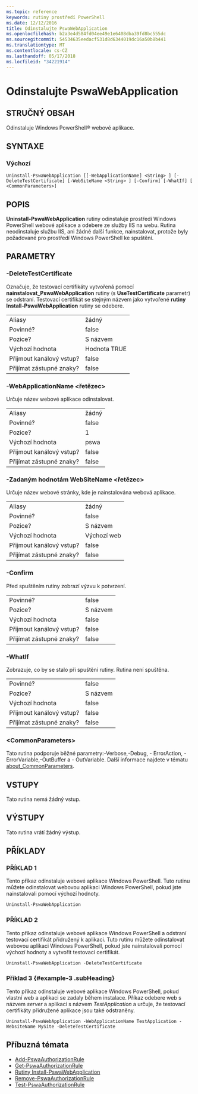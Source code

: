 ```yaml
---
ms.topic: reference
keywords: rutiny prostředí PowerShell
ms.date: 12/12/2016
title: Odinstalujte PswaWebApplication
ms.openlocfilehash: b2a3e4d584fd04ee49e1e6408dba39fd8bc555dc
ms.sourcegitcommit: 54534635eedacf531d8d6344019dc16a50b8b441
ms.translationtype: MT
ms.contentlocale: cs-CZ
ms.lasthandoff: 05/17/2018
ms.locfileid: "34221914"
---
```

# <a name="uninstall-pswawebapplication"></a>Odinstalujte PswaWebApplication

## <a name="synopsis"></a>STRUČNÝ OBSAH

Odinstaluje Windows PowerShell® webové aplikace.

## <a name="syntax"></a>SYNTAXE

### <a name="default"></a>Výchozí
```
Uninstall-PswaWebApplication [[-WebApplicationName] <String> ] [-DeleteTestCertificate] [-WebSiteName <String> ] [-Confirm] [-WhatIf] [ <CommonParameters>]
```

## <a name="description"></a>POPIS

**Uninstall-PswaWebApplication** rutiny odinstaluje prostředí Windows PowerShell webové aplikace a odebere ze služby IIS na webu. Rutina neodinstaluje službu IIS, ani žádné další funkce, nainstalovat, protože byly požadované pro prostředí Windows PowerShell ke spuštění.

## <a name="parameters"></a>PARAMETRY

### <a name="-deletetestcertificate"></a>-DeleteTestCertificate

Označuje, že testovací certifikáty vytvořená pomocí **nainstalovat\_PswaWebApplication** rutiny (s **UseTestCertificate** parametr) se odstraní.
Testovací certifikát se stejným názvem jako vytvořené **rutiny Install-PswaWebApplication** rutiny se odebere.

|||
|-|-|
| Aliasy                              | žádný                                 |
| Povinné?                            | false                                |
| Pozice?                            | S názvem                                |
| Výchozí hodnota                        | Hodnota TRUE                                 |
| Přijmout kanálový vstup?               | false                                |
| Přijímat zástupné znaky?          | false                                |

### <a name="-webapplicationname-ltstringgt"></a>-WebApplicationName &lt;řetězec&gt;

Určuje název webové aplikace odinstalovat.

|||
|-|-|
| Aliasy                              | žádný                                 |
| Povinné?                            | false                                |
| Pozice?                            | 1                                    |
| Výchozí hodnota                        | pswa                                 |
| Přijmout kanálový vstup?               | false                                |
| Přijímat zástupné znaky?          | false                                |

### <a name="-websitename-ltstringgt"></a>-Zadaným hodnotám WebSiteName &lt;řetězec&gt;

Určuje název webové stránky, kde je nainstalována webová aplikace.

|||
|-|-|
| Aliasy                              | žádný                                 |
| Povinné?                            | false                                |
| Pozice?                            | S názvem                                |
| Výchozí hodnota                        | Výchozí web                     |
| Přijmout kanálový vstup?               | false                                |
| Přijímat zástupné znaky?          | false                                |

### <a name="-confirm"></a>-Confirm

Před spuštěním rutiny zobrazí výzvu k potvrzení.

|||
|-|-|
| Povinné?                            | false                                |
| Pozice?                            | S názvem                                |
| Výchozí hodnota                        | false                                |
| Přijmout kanálový vstup?               | false                                |
| Přijímat zástupné znaky?          | false                                |

### <a name="-whatif"></a>-WhatIf

Zobrazuje, co by se stalo při spuštění rutiny.
Rutina není spuštěna.

|||
|-|-|
| Povinné?                            | false                                |
| Pozice?                            | S názvem                                |
| Výchozí hodnota                        | false                                |
| Přijmout kanálový vstup?               | false                                |
| Přijímat zástupné znaky?          | false                                |

### <a name="ltcommonparametersgt"></a>&lt;CommonParameters&gt;

Tato rutina podporuje běžné parametry:-Verbose,-Debug, - ErrorAction, - ErrorVariable,-OutBuffer a - OutVariable.
Další informace najdete v tématu [about_CommonParameters](http://go.microsoft.com/fwlink/p/?LinkID=113216).

## <a name="inputs"></a>VSTUPY

Tato rutina nemá žádný vstup.

## <a name="outputs"></a>VÝSTUPY

Tato rutina vrátí žádný výstup.

## <a name="examples"></a>PŘÍKLADY

### <a name="example-1"></a>PŘÍKLAD 1

Tento příkaz odinstaluje webové aplikace Windows PowerShell.
Tuto rutinu můžete odinstalovat webovou aplikaci Windows PowerShell, pokud jste nainstalovali pomocí výchozí hodnoty.

```PowerShell
Uninstall-PswaWebApplication
```

### <a name="example-2"></a>PŘÍKLAD 2

Tento příkaz odinstaluje webové aplikace Windows PowerShell a odstraní testovací certifikát přidružený k aplikaci.
Tuto rutinu můžete odinstalovat webovou aplikaci Windows PowerShell, pokud jste nainstalovali pomocí výchozí hodnoty a vytvořit testovací certifikát.

```PowerShell
Uninstall-PswaWebApplication -DeleteTestCertificate
```

### <a name="example-3-example-3-subheading"></a>Příklad 3 {#example-3 .subHeading}

Tento příkaz odinstaluje webové aplikace Windows PowerShell, pokud vlastní web a aplikaci se zadaly během instalace.
Příkaz odebere web s názvem *server* a aplikaci s názvem *TestApplication* a určuje, že testovací certifikáty přidružené aplikace jsou také odstraněny.

```
Uninstall-PswaWebApplication -WebApplicationName TestApplication -WebsiteName MySite -DeleteTestCertificate
```

## <a name="related-topics"></a>Příbuzná témata

- [Add-PswaAuthorizationRule](add-pswaauthorizationrule.md)
- [Get-PswaAuthorizationRule](get-pswaauthorizationrule.md)
- [Rutiny Install-PswaWebApplication](install-pswawebapplication.md)
- [Remove-PswaAuthorizationRule](remove-pswaauthorizationrule.md)
- [Test-PswaAuthorizationRule](test-pswaauthorizationrule.md)